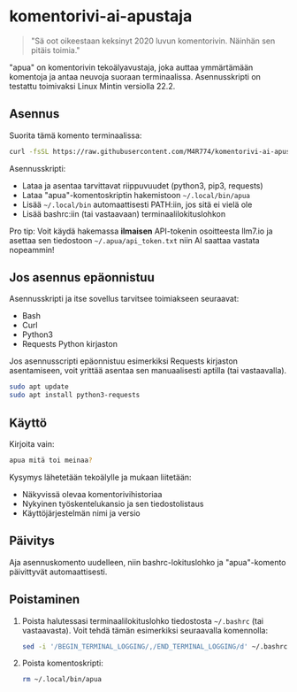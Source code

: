 # komentorivi-ai-apustaja

> "Sä oot oikeestaan keksinyt 2020 luvun komentorivin. Näinhän sen pitäis toimia."

"apua" on komentorivin tekoälyavustaja, joka auttaa ymmärtämään komentoja ja
antaa neuvoja suoraan terminaalissa. Asennusskripti on testattu toimivaksi
Linux Mintin versiolla 22.2. 

## Asennus

Suorita tämä komento terminaalissa:

```bash
curl -fsSL https://raw.githubusercontent.com/M4R774/komentorivi-ai-apustaja/refs/heads/main/install.sh | bash
```

Asennusskripti:
- Lataa ja asentaa tarvittavat riippuvuudet (python3, pip3, requests)
- Lataa "apua"-komentoskriptin hakemistoon `~/.local/bin/apua`
- Lisää `~/.local/bin` automaattisesti PATH:iin, jos sitä ei vielä ole
- Lisää bashrc:iin (tai vastaavaan) terminaalilokituslohkon

Pro tip: Voit käydä hakemassa **ilmaisen** API-tokenin osoitteesta llm7.io ja asettaa sen tiedostoon `~/.apua/api_token.txt` niin AI saattaa vastata nopeammin!

## Jos asennus epäonnistuu

Asennusskripti ja itse sovellus tarvitsee toimiakseen seuraavat:
- Bash
- Curl
- Python3
- Requests Python kirjaston

Jos asennusscripti epäonnistuu esimerkiksi Requests kirjaston asentamiseen,
voit yrittää asentaa sen manuaalisesti aptilla (tai vastaavalla).

```bash
sudo apt update
sudo apt install python3-requests
```

## Käyttö

Kirjoita vain:

```bash
apua mitä toi meinaa?
```

Kysymys lähetetään tekoälylle ja mukaan liitetään:
- Näkyvissä olevaa komentorivihistoriaa
- Nykyinen työskentelukansio ja sen tiedostolistaus
- Käyttöjärjestelmän nimi ja versio

## Päivitys

Aja asennuskomento uudelleen, niin bashrc-lokituslohko ja "apua"-komento päivittyvät automaattisesti.

## Poistaminen


1. Poista halutessasi terminaalilokituslohko tiedostosta `~/.bashrc` (tai vastaavasta). Voit tehdä tämän esimerkiksi seuraavalla komennolla:

	```bash
	sed -i '/BEGIN_TERMINAL_LOGGING/,/END_TERMINAL_LOGGING/d' ~/.bashrc
	```

2. Poista komentoskripti:

	```bash
	rm ~/.local/bin/apua
	```
